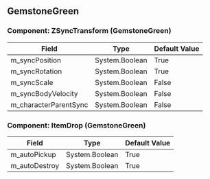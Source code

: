 ## GemstoneGreen

### Component: ZSyncTransform (GemstoneGreen)

|Field|Type|Default Value|
|-----|----|-------------|
|m_syncPosition|System.Boolean|True|
|m_syncRotation|System.Boolean|True|
|m_syncScale|System.Boolean|False|
|m_syncBodyVelocity|System.Boolean|False|
|m_characterParentSync|System.Boolean|False|

### Component: ItemDrop (GemstoneGreen)

|Field|Type|Default Value|
|-----|----|-------------|
|m_autoPickup|System.Boolean|True|
|m_autoDestroy|System.Boolean|True|

